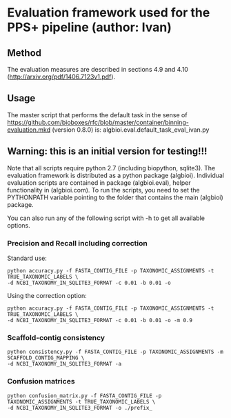 # Evaluation framework used for the PPS+ pipeline (author: Ivan)

## Method
The evaluation measures are described in sections 4.9 and 4.10 (http://arxiv.org/pdf/1406.7123v1.pdf).

## Usage
The master script that performs the default task in the sense of 
https://github.com/bioboxes/rfc/blob/master/container/binning-evaluation.mkd
(version 0.8.0) is: algbioi.eval.default_task_eval_ivan.py

## Warning: this is an initial version for testing!!!

Note that all scripts require python 2.7 (including biopython, sqlite3). The evaluation framework is distributed as a python package (algbioi).
Individual evaluation scripts are contained in package (algbioi.eval), helper functionality in (algbioi.com). To run
the scripts, you need to set the PYTHONPATH variable pointing to the folder that contains the main (algbioi) package.

You can also run any of the following script with -h to get all available options.

### Precision and Recall including correction

Standard use:
```
python accuracy.py -f FASTA_CONTIG_FILE -p TAXONOMIC_ASSIGNMENTS -t TRUE_TAXONOMIC_LABELS \
-d NCBI_TAXONOMY_IN_SQLITE3_FORMAT -c 0.01 -b 0.01 -o
```

Using the correction option:
```
python accuracy.py -f FASTA_CONTIG_FILE -p TAXONOMIC_ASSIGNMENTS -t TRUE_TAXONOMIC_LABELS \
-d NCBI_TAXONOMY_IN_SQLITE3_FORMAT -c 0.01 -b 0.01 -o -m 0.9
```


### Scaffold-contig consistency
```
python consistency.py -f FASTA_CONTIG_FILE -p TAXONOMIC_ASSIGNMENTS -m SCAFFOLD_CONTIG_MAPPING \
-d NCBI_TAXONOMY_IN_SQLITE3_FORMAT -a
```

### Confusion matrices
```
python confusion_matrix.py -f FASTA_CONTIG_FILE -p TAXONOMIC_ASSIGNMENTS -t TRUE_TAXONOMIC_LABELS \
-d NCBI_TAXONOMY_IN_SQLITE3_FORMAT -o ./prefix_ 
```
